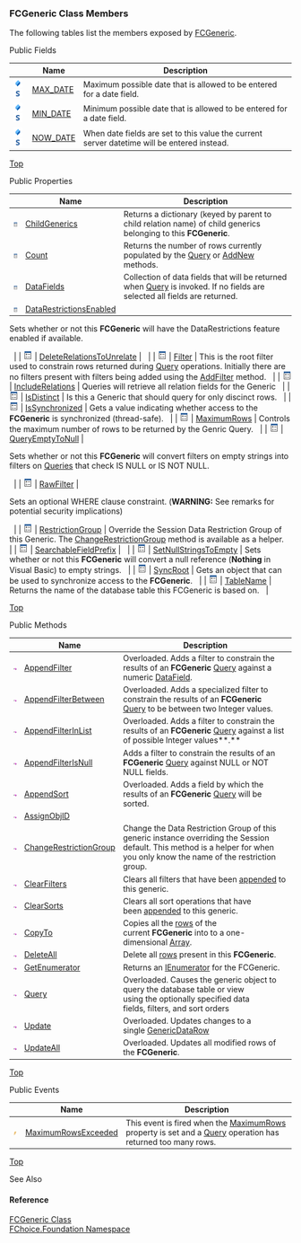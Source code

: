 ﻿### FCGeneric Class Members

The following tables list the members exposed by [FCGeneric](fcSDK~FChoice.Foundation.FCGeneric.md).

Public Fields

|   | Name | Description |
| --- | --- | --- |
| ![Public Field](dotnetimages/publicField.png)![static (Shared in Visual Basic)](dotnetimages/static.png) | [MAX_DATE](fcSDK~FChoice.Foundation.FCGeneric~MAX_DATE.md) | Maximum possible date that is allowed to be entered for a date field.   |
| ![Public Field](dotnetimages/publicField.png)![static (Shared in Visual Basic)](dotnetimages/static.png) | [MIN_DATE](fcSDK~FChoice.Foundation.FCGeneric~MIN_DATE.md) | Minimum possible date that is allowed to be entered for a date field.   |
| ![Public Field](dotnetimages/publicField.png)![static (Shared in Visual Basic)](dotnetimages/static.png) | [NOW_DATE](fcSDK~FChoice.Foundation.FCGeneric~NOW_DATE.md) | When date fields are set to this value the current server datetime will be entered instead.   |

[Top](#top)

Public Properties

|   | Name | Description |
| --- | --- | --- |
| ![Public Property](dotnetimages/publicProperty.png) | [ChildGenerics](fcSDK~FChoice.Foundation.FCGeneric~ChildGenerics.md) | Returns a dictionary (keyed by parent to child relation name) of child generics belonging to this **FCGeneric**.   |
| ![Public Property](dotnetimages/publicProperty.png) | [Count](fcSDK~FChoice.Foundation.FCGeneric~Count.md) | Returns the number of rows currently populated by the [Query](fcSDK~FChoice.Foundation.FCGeneric~Query.md) or [AddNew](/sdk/fcSDK~FChoice.Foundation.FCGeneric~AddNew.md) methods.   |
| ![Public Property](dotnetimages/publicProperty.png) | [DataFields](fcSDK~FChoice.Foundation.FCGeneric~DataFields.md) | Collection of data fields that will be returned when [Query](fcSDK~FChoice.Foundation.FCGeneric~Query.md) is invoked. If no fields are selected all fields are returned.   |
| ![Public Property](dotnetimages/publicProperty.png) | [DataRestrictionsEnabled](fcSDK~FChoice.Foundation.FCGeneric~DataRestrictionsEnabled.md) | 
Sets whether or not this **FCGeneric** will have the DataRestrictions feature enabled if available.

  |
| ![Public Property](dotnetimages/publicProperty.png) | [DeleteRelationsToUnrelate](fcSDK~FChoice.Foundation.FCGeneric~DeleteRelationsToUnrelate.md) |   |
| ![Public Property](dotnetimages/publicProperty.png) | [Filter](fcSDK~FChoice.Foundation.FCGeneric~Filter.md) | This is the root filter used to constrain rows returned during [Query](fcSDK~FChoice.Foundation.FCGeneric~Query.md) operations. Initially there are no filters present with filters being added using the [AddFilter](fcSDK~FChoice.Foundation.Filters.LogicalFilter~AddFilter.md) method.   |
| ![Public Property](dotnetimages/publicProperty.png) | [IncludeRelations](fcSDK~FChoice.Foundation.FCGeneric~IncludeRelations.md) | Queries will retrieve all relation fields for the Generic   |
| ![Public Property](dotnetimages/publicProperty.png) | [IsDistinct](fcSDK~FChoice.Foundation.FCGeneric~IsDistinct.md) | Is this a Generic that should query for only discinct rows.   |
| ![Public Property](dotnetimages/publicProperty.png) | [IsSynchronized](fcSDK~FChoice.Foundation.FCGeneric~IsSynchronized.md) | Gets a value indicating whether access to the **FCGeneric** is synchronized (thread-safe).   |
| ![Public Property](dotnetimages/publicProperty.png) | [MaximumRows](fcSDK~FChoice.Foundation.FCGeneric~MaximumRows.md) | Controls the maximum number of rows to be returned by the Genric Query.   |
| ![Public Property](dotnetimages/publicProperty.png) | [QueryEmptyToNull](fcSDK~FChoice.Foundation.FCGeneric~QueryEmptyToNull.md) | 

Sets whether or not this **FCGeneric** will convert filters on empty strings into filters on [Queries](fcSDK~FChoice.Foundation.FCGeneric~Query.md) that check IS NULL or IS NOT NULL.

  |
| ![Public Property](dotnetimages/publicProperty.png) | [RawFilter](fcSDK~FChoice.Foundation.FCGeneric~RawFilter.md) | 

Sets an optional WHERE clause constraint. (**WARNING:** See remarks for potential security implications)

  |
| ![Public Property](dotnetimages/publicProperty.png) | [RestrictionGroup](fcSDK~FChoice.Foundation.FCGeneric~RestrictionGroup.md) | Override the Session Data Restriction Group of this Generic. The [ChangeRestrictionGroup](fcSDK~FChoice.Foundation.FCGeneric~ChangeRestrictionGroup.md) method is available as a helper.   |
| ![Public Property](dotnetimages/publicProperty.png) | [SearchableFieldPrefix](fcSDK~FChoice.Foundation.FCGeneric~SearchableFieldPrefix.md) |   |
| ![Public Property](dotnetimages/publicProperty.png) | [SetNullStringsToEmpty](fcSDK~FChoice.Foundation.FCGeneric~SetNullStringsToEmpty.md) | Sets whether or not this **FCGeneric** will convert a null reference (**Nothing** in Visual Basic) to empty strings.   |
| ![Public Property](dotnetimages/publicProperty.png) | [SyncRoot](fcSDK~FChoice.Foundation.FCGeneric~SyncRoot.md) | Gets an object that can be used to synchronize access to the **FCGeneric**.   |
| ![Public Property](dotnetimages/publicProperty.png) | [TableName](fcSDK~FChoice.Foundation.FCGeneric~TableName.md) | Returns the name of the database table this FCGeneric is based on.   |

[Top](#top)

Public Methods

|   | Name | Description |
| --- | --- | --- |
| ![Public Method](dotnetimages/publicMethod.png) | [AppendFilter](fcSDK~FChoice.Foundation.FCGeneric~AppendFilter.md) | Overloaded. Adds a filter to constrain the results of an **FCGeneric** [Query](fcSDK~FChoice.Foundation.FCGeneric~Query.md) against a numeric [DataField](fcSDK~FChoice.Foundation.FCGeneric~DataFields.md).   |
| ![Public Method](dotnetimages/publicMethod.png) | [AppendFilterBetween](fcSDK~FChoice.Foundation.FCGeneric~AppendFilterBetween.md) | Overloaded. Adds a specialized filter to constrain the results of an **FCGeneric** [Query](fcSDK~FChoice.Foundation.FCGeneric~Query.md) to be between two Integer values.   |
| ![Public Method](dotnetimages/publicMethod.png) | [AppendFilterInList](fcSDK~FChoice.Foundation.FCGeneric~AppendFilterInList.md) | Overloaded. Adds a filter to constrain the results of an **FCGeneric** [Query](fcSDK~FChoice.Foundation.FCGeneric~Query.md) against a list of possible Integer values**.**   |
| ![Public Method](dotnetimages/publicMethod.png) | [AppendFilterIsNull](fcSDK~FChoice.Foundation.FCGeneric~AppendFilterIsNull.md) | Adds a filter to constrain the results of an **FCGeneric** [Query](fcSDK~FChoice.Foundation.FCGeneric~Query.md) against NULL or NOT NULL fields.   |
| ![Public Method](dotnetimages/publicMethod.png) | [AppendSort](fcSDK~FChoice.Foundation.FCGeneric~AppendSort.md) | Overloaded. Adds a field by which the results of an **FCGeneric** [Query](fcSDK~FChoice.Foundation.FCGeneric~Query.md) will be sorted.   |
| ![Public Method](dotnetimages/publicMethod.png) | [AssignObjID](fcSDK~FChoice.Foundation.FCGeneric~AssignObjID.md) |   |
| ![Public Method](dotnetimages/publicMethod.png) | [ChangeRestrictionGroup](fcSDK~FChoice.Foundation.FCGeneric~ChangeRestrictionGroup.md) | Change the Data Restriction Group of this generic instance overriding the Session default. This method is a helper for when you only know the name of the restriction group.   |
| ![Public Method](dotnetimages/publicMethod.png) | [ClearFilters](fcSDK~FChoice.Foundation.FCGeneric~ClearFilters.md) | Clears all filters that have been [appended](fcSDK~FChoice.Foundation.FCGeneric~AppendFilter.md) to this generic.   |
| ![Public Method](dotnetimages/publicMethod.png) | [ClearSorts](fcSDK~FChoice.Foundation.FCGeneric~ClearSorts.md) | Clears all sort operations that have been [appended](fcSDK~FChoice.Foundation.FCGeneric~AppendSort.md) to this generic.   |
| ![Public Method](dotnetimages/publicMethod.png) | [CopyTo](fcSDK~FChoice.Foundation.FCGeneric~CopyTo.md) | Copies all the [rows](/sdk/fcSDK~FChoice.Foundation.FCGeneric~Rows.md) of the current **FCGeneric** into to a one-dimensional [Array](ms-help://MS.NETFrameworkSDKv1.1/cpref/html/frlrfsystemarrayclasstopic.htm).   |
| ![Public Method](dotnetimages/publicMethod.png) | [DeleteAll](fcSDK~FChoice.Foundation.FCGeneric~DeleteAll.md) | Delete all [rows](/sdk/fcSDK~FChoice.Foundation.FCGeneric~Rows.md) present in this **FCGeneric**.   |
| ![Public Method](dotnetimages/publicMethod.png) | [GetEnumerator](fcSDK~FChoice.Foundation.FCGeneric~GetEnumerator.md) | Returns an [IEnumerator](ms-help://MS.NETFrameworkSDKv1.1/cpref/html/frlrfsystemcollectionsienumeratorclasstopic.htm) for the FCGeneric.   |
| ![Public Method](dotnetimages/publicMethod.png) | [Query](fcSDK~FChoice.Foundation.FCGeneric~Query.md) | Overloaded. Causes the generic object to query the database table or view using the optionally specified data fields, filters, and sort orders   |
| ![Public Method](dotnetimages/publicMethod.png) | [Update](fcSDK~FChoice.Foundation.FCGeneric~Update.md) | Overloaded. Updates changes to a single [GenericDataRow](fcSDK~FChoice.Foundation.GenericDataRow.md)   |
| ![Public Method](dotnetimages/publicMethod.png) | [UpdateAll](fcSDK~FChoice.Foundation.FCGeneric~UpdateAll.md) | Overloaded. Updates all modified rows of the **FCGeneric**.   |

[Top](#top)

Public Events

|   | Name | Description |
| --- | --- | --- |
| ![Public Event](dotnetimages/publicEvent.png) | [MaximumRowsExceeded](fcSDK~FChoice.Foundation.FCGeneric~MaximumRowsExceeded_EV.md) | This event is fired when the [MaximumRows](fcSDK~FChoice.Foundation.FCGeneric~MaximumRows.md) property is set and a [Query](fcSDK~FChoice.Foundation.FCGeneric~Query.md) operation has returned too many rows.   |

[Top](#top)

See Also

#### Reference

[FCGeneric Class](fcSDK~FChoice.Foundation.FCGeneric.md)  
[FChoice.Foundation Namespace](fcSDK~FChoice.Foundation_namespace.md)